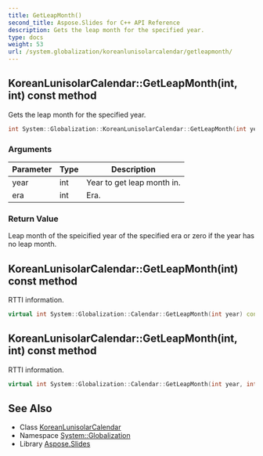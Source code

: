 ```yaml
---
title: GetLeapMonth()
second_title: Aspose.Slides for C++ API Reference
description: Gets the leap month for the specified year.
type: docs
weight: 53
url: /system.globalization/koreanlunisolarcalendar/getleapmonth/
---
```

## KoreanLunisolarCalendar::GetLeapMonth(int, int) const method


Gets the leap month for the specified year.

```cpp
int System::Globalization::KoreanLunisolarCalendar::GetLeapMonth(int year, int era) const override
```


### Arguments

| Parameter | Type | Description |
| --- | --- | --- |
| year | int | Year to get leap month in. |
| era | int | Era. |

### Return Value

Leap month of the speicified year of the specified era or zero if the year has no leap month.

## KoreanLunisolarCalendar::GetLeapMonth(int) const method


RTTI information.

```cpp
virtual int System::Globalization::Calendar::GetLeapMonth(int year) const
```

## KoreanLunisolarCalendar::GetLeapMonth(int, int) const method


RTTI information.

```cpp
virtual int System::Globalization::Calendar::GetLeapMonth(int year, int era) const=0
```

## See Also

* Class [KoreanLunisolarCalendar](../)
* Namespace [System::Globalization](../../)
* Library [Aspose.Slides](../../../)